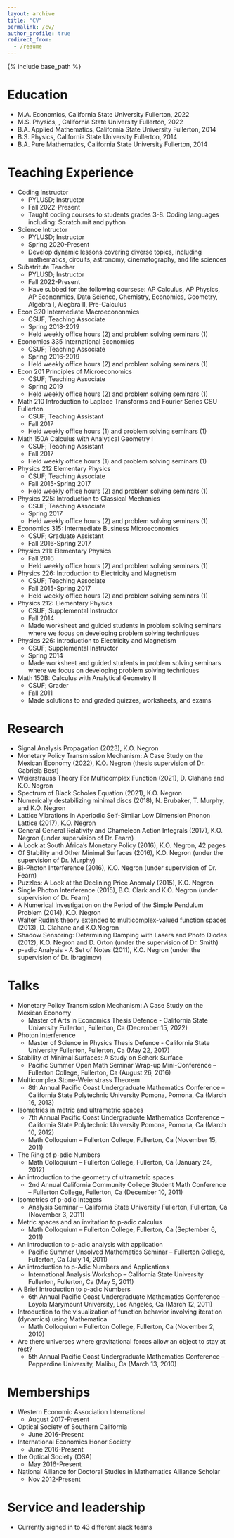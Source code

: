 ```yaml
---
layout: archive
title: "CV"
permalink: /cv/
author_profile: true
redirect_from:
  - /resume
---
```


{% include base_path %}

Education
======
* M.A. Economics, California State University Fullerton, 2022
* M.S. Physics, , California State University Fullerton, 2022
* B.A. Applied Mathematics, California State University Fullerton, 2014
* B.S. Physics, California State University Fullerton, 2014
* B.A. Pure Mathematics, California State University Fullerton, 2014

Teaching Experience 
======
* Coding Instructor 
  * PYLUSD; Instructor
  * Fall 2022-Present
  * Taught coding courses to students grades 3-8. Coding languages including: Scratch.mit and python
* Science Intructor
  * PYLUSD; Instructor
  * Spring 2020-Present
  * Develop dynamic lessons covering diverse topics, including mathematics, circuits, astronomy, cinematography, and life sciences
* Substritute Teacher 
  * PYLUSD; Instructor
  * Fall 2022-Present
  * Have subbed for the following coursese: AP Calculus, AP Physics, AP Econonmics, Data Science, Chemistry, Economics, Geometry, Algebra I, Alegbra II, Pre-Calculus
* Econ 320 Intermediate Macroecononmics
  * CSUF; Teaching Associate 
  * Spring 2018-2019
  * Held weekly office hours (2) and problem solving seminars (1)
* Economics 335 International Economics
  * CSUF; Teaching Associate
  * Spring 2016-2019
  * Held weekly office hours (2) and problem solving seminars (1)
* Econ 201 Principles of Microeconomics
  * CSUF; Teaching Associate
  * Spring 2019
  * Held weekly office hours (2) and problem solving seminars (1)
* Math 210 Introduction to Laplace Transforms and Fourier Series CSU Fullerton
  * CSUF; Teaching Assistant 
  * Fall 2017
  * Held weekly office hours (1) and problem solving seminars (1)
* Math 150A Calculus with Analytical Geometry I 
  * CSUF; Teaching Assistant 
  * Fall 2017
  * Held weekly office hours (1) and problem solving seminars (1)
* Physics 212 Elementary Physics
  * CSUF; Teaching Associate
  * Fall 2015-Spring 2017
  * Held weekly office hours (2) and problem solving seminars (1)
* Physics 225: Introduction to Classical Mechanics
  * CSUF; Teaching Associate
  * Spring 2017
  * Held weekly office hours (2) and problem solving seminars (1)
* Economics 315: Intermediate Business Microeconomics 
  * CSUF; Graduate Assistant 
  * Fall 2016-Spring 2017
* Physics 211: Elementary Physics
  * Fall 2016
  * Held weekly office hours (2) and problem solving seminars (1)
* Physics 226: Introduction to Electricity and Magnetism
  * CSUF; Teaching Associate
  * Fall 2015-Spring 2017
  * Held weekly office hours (2) and problem solving seminars (1)
* Physics 212: Elementary Physics
  * CSUF; Supplemental Instructor
  * Fall 2014
  * Made worksheet and guided students in problem solving seminars where we focus on developing problem solving techniques
* Physics 226: Introduction to Electricity and Magnetism
  * CSUF; Supplemental Instructor
  * Spring 2014
  * Made worksheet and guided students in problem solving seminars where we focus on developing problem solving techniques
* Math 150B: Calculus with Analytical Geometry II 
  * CSUF; Grader
  * Fall 2011
  * Made solutions to and graded quizzes, worksheets, and exams


Research
======
* Signal Analysis Propagation (2023), K.O. Negron
* Monetary Policy Transmission Mechanism: A Case Study on the Mexican Economy (2022), K.O. Negron (thesis supervision of Dr. Gabriela Best)
* Weierstrauss Theory For Multicomplex Function (2021), D. Clahane and K.O. Negron
* Spectrum of Black Scholes Equation (2021), K.O. Negron
* Numerically destabilizing minimal discs (2018), N. Brubaker, T. Murphy, and K.O. Negron
* Lattice Vibrations in Aperiodic Self-Similar Low Dimension Phonon Lattice (2017), K.O. Negron
* General General Relativity and Chameleon Action Integrals (2017), K.O. Negron (under supervision of Dr. Fearn)
* A Look at South Africa’s Monetary Policy (2016), K.O. Negron, 42 pages
* Of Stability and Other Minimal Surfaces (2016), K.O. Negron (under the supervision of Dr. Murphy)
* Bi-Photon Interference (2016), K.O. Negron (under supervision of Dr. Fearn)
* Puzzles: A Look at the Declining Price Anomaly (2015), K.O. Negron
* Single Photon Interference (2015), B.C. Clark and K.O. Negron (under supervision of Dr. Fearn)
* A Numerical Investigation on the Period of the Simple Pendulum Problem (2014), K.O. Negron
* Walter Rudin’s theory extended to multicomplex-valued function spaces (2013), D. Clahane and K.O.Negron
* Shadow Sensoring: Determining Damping with Lasers and Photo Diodes (2012), K.O. Negron and D. Orton (under the supervision of Dr. Smith)
* p-adic Analysis - A Set of Notes (2011), K.O. Negron (under the supervision of Dr. Ibragimov)
  
Talks
======
* Monetary Policy Transmission Mechanism: A Case Study on the Mexican Economy
  * Master of Arts in Economics Thesis Defence - California State University Fullerton, Fullerton, Ca (December 15, 2022)
* Photon Interference
  * Master of Science in Physics Thesis Defence - California State University Fullerton, Fullerton, Ca (May 22, 2017)
* Stability of Minimal Surfaces: A Study on Scherk Surface
  * Pacific Summer Open Math Seminar Wrap-up Mini-Conference – Fullerton College, Fullerton, Ca (August 26, 2016)
* Multicomplex Stone-Weierstrass Theorem
  * 8th Annual Pacific Coast Undergraduate Mathematics Conference – California State Polytechnic University Pomona, Pomona, Ca (March 16, 2013)
* Isometries in metric and ultrametric spaces
  * 7th Annual Pacific Coast Undergraduate Mathematics Conference – California State Polytechnic University Pomona, Pomona, Ca (March 10, 2012)
  * Math Colloquium – Fullerton College, Fullerton, Ca (November 15, 2011)
* The Ring of p-adic Numbers
  * Math Colloquium – Fullerton College, Fullerton, Ca (January 24, 2012)
* An introduction to the geometry of ultrametric spaces
  * 2nd Annual California Community College Student Math Conference – Fullerton College, Fullerton, Ca (December 10, 2011)
* Isometries of p-adic Integers
  * Analysis Seminar – California State University Fullerton, Fullerton, Ca (November 3, 2011)
* Metric spaces and an invitation to p-adic calculus
  * Math Colloquium – Fullerton College, Fullerton, Ca (September 6, 2011)
* An introduction to p-adic analysis with application
  * Pacific Summer Unsolved Mathematics Seminar – Fullerton College, Fullerton, Ca (July 14, 2011)
* An introduction to p-Adic Numbers and Applications
  * International Analysis Workshop – California State University Fullerton, Fullerton, Ca (May 5, 2011)
* A Brief Introduction to p-adic Numbers
  * 6th Annual Pacific Coast Undergraduate Mathematics Conference – Loyola Marymount University, Los Angeles, Ca (March 12, 2011)
* Introduction to the visualization of function behavior involving iteration (dynamics) using Mathematica
  * Math Colloquium – Fullerton College, Fullerton, Ca (November 2, 2010)
* Are there universes where gravitational forces allow an object to stay at rest?
  * 5th Annual Pacific Coast Undergraduate Mathematics Conference – Pepperdine University, Malibu, Ca (March 13, 2010)

  
Memberships
======
* Western Economic Association International
  * August 2017-Present
* Optical Society of Southern California
  * June 2016-Present
* International Economics Honor Society
  * June 2016-Present
* the Optical Society (OSA)
  * May 2016-Present
* National Alliance for Doctoral Studies in Mathematics Alliance Scholar
  * Nov 2012-Present


Service and leadership
======
* Currently signed in to 43 different slack teams
